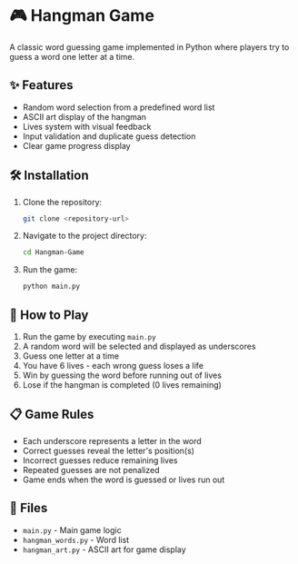 # 🎮 Hangman Game

A classic word guessing game implemented in Python where players try to guess a word one letter at a time.

## ✨ Features

- Random word selection from a predefined word list
- ASCII art display of the hangman
- Lives system with visual feedback
- Input validation and duplicate guess detection
- Clear game progress display

## 🛠️ Installation

1. Clone the repository:
   ```sh
   git clone <repository-url>
   ```
2. Navigate to the project directory:
   ```sh
   cd Hangman-Game
   ```
3. Run the game:
   ```sh
   python main.py
   ```

## 🎯 How to Play

1. Run the game by executing `main.py`
2. A random word will be selected and displayed as underscores
3. Guess one letter at a time
4. You have 6 lives - each wrong guess loses a life
5. Win by guessing the word before running out of lives
6. Lose if the hangman is completed (0 lives remaining)

## 📋 Game Rules

- Each underscore represents a letter in the word
- Correct guesses reveal the letter's position(s)
- Incorrect guesses reduce remaining lives
- Repeated guesses are not penalized
- Game ends when the word is guessed or lives run out

## 📁 Files

- `main.py` - Main game logic
- `hangman_words.py` - Word list
- `hangman_art.py` - ASCII art for game display
